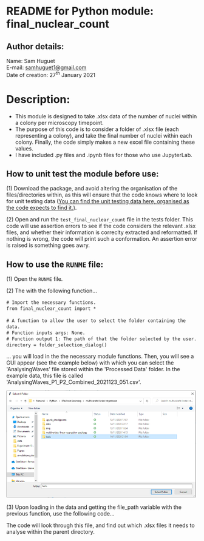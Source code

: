 # README for Python module: final_nuclear_count

## Author details: 
Name: Sam Huguet  
E-mail: samhuguet1@gmail.com  
Date of creation: 27<sup>th</sup> January 2021

# Description: 
- This module is designed to take .xlsx data of the number of nuclei within a colony per microscopy timepoint. 
- The purpose of this code is to consider a folder of .xlsx file (each representing a colony), and take the final number of nuclei within each colony. Finally, the code simply makes a new excel file containing these values.
- I have included .py files and .ipynb files for those who use JupyterLab. 

## How to unit test the module before use: 

(1) Download the package, and avoid altering the organisation of the files/directories within, as this will ensure that the code knows where to look for unit testing data ([You can find the unit testing data here, organised as the code expects to find it.](https://github.com/SamHSoftware/PhD/tree/main/final-nuclear-count/data)).

(2) Open and run the ```test_final_nuclear_count``` file in the tests folder. This code will use assertion errors to see if the code considers the relevant .xlsx files, and whether their information is correclty extracted and reformatted. If nothing is wrong, the code will print such a conformation. An assertion error is raised is something goes awry. 

## How to use the ```RUNME``` file: 

(1) Open the ```RUNME``` file. 
    
(2) The with the following function... 
```
# Import the necessary functions.
from final_nuclear_count import *

# A function to allow the user to select the folder containing the data.
# Function inputs args: None. 
# Function output 1: The path of that the folder selected by the user. 
directory = folder_selection_dialog()
```
... you will load in the the necessary module functions. Then, you will see a GUI appear (see the example below) with which you can select the 'AnalysingWaves' file stored within the 'Processed Data' folder. In the example data, this file is called 'AnalysingWaves_P1_P2_Combined_2021123_051.csv'. 

<img src="https://github.com/SamHSoftware/PhD/blob/main/final-nuclear-count/img/folder_selection.PNG?raw=true" alt="file selection GUI" width="500"/>

(3) Upon loading in the data and getting the file_path variable with the previous function, use the following code...


The code will look through this file, and find out which .xlsx files it needs to analyse within the parent directory. 